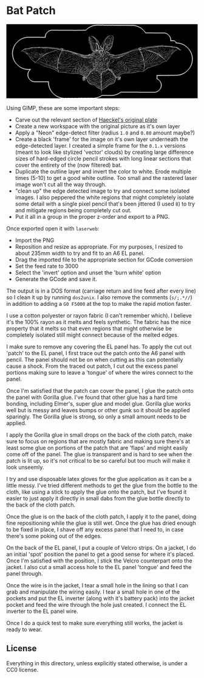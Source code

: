 Bat Patch
===

![bat patch](img/bat-patch.png)

Using GIMP, these are some important steps:

* Carve out the relevant section of [Haeckel's original plate](https://en.wikipedia.org/wiki/Bat#/media/File:Haeckel_Chiroptera.jpg)
* Create a new workspace with the original picture as it's own layer
* Apply a "Neon" edge-detect filter (radius `1.0` and `0.80` amount maybe?)
* Create a black 'frame' for the image on it's own layer underneath the edge-detected layer.
  I created a simple frame for the `0.1.x` versions (meant to look like stylized 'vector' clouds) by
  creating large difference sizes of hard-edged circle pencil strokes with long linear sections that cover the entirety
  of the (now filtered) bat.
* Duplicate the outline layer and invert the color to white. Erode multiple times (5-10) to get a good white outline.
  Too small and the rastered laser image won't cut all the way through.
* "clean up" the edge detected image to try and connect some isolated images. I also peppered the white regions
  that might completely isolate some detail with a single pixel pencil that's been jittered (I used `8`) to try
  and mitigate regions being completely cut out.
* Put it all in a group in the proper z-order and export to a PNG.

Once exported open it with `laserweb`:

* Import the PNG
* Reposition and resize as appropriate. For my purposes, I resized to about 235mm width to try and fit to an A6 EL panel.
* Drag the imported file to the appropriate section for GCode conversion
* Set the feed rate to 3000
* Select the 'invert' option and unset the 'burn white' option
* Generate the GCode and save it.

The output is in a DOS format (carriage return and line feed after every line) so I clean it up by running `dos2unix`.
I also remove the comments (`s/;.*//`) in addition to adding a `G0 F5000` at the top to make the rapid motion faster.

I use a cotton polyester or rayon fabric (I can't remember which). I believe it's the 100% rayon as it melts and feels
synthetic.
The fabric has the nice property that it melts so that even regions that might otherwise be completely isolated
still might connect because of the melted edges.

I make sure to remove any covering the EL panel has.
To apply the cut out 'patch' to the EL panel, I first trace out the patch onto the A6 panel with pencil.
The panel should not be on when cutting as this can potentially cause a shock.
From the traced out patch, I cut out the excess panel portions making sure to leave a 'tongue' of where the
wires connect to the panel.

Once I'm satisfied that the patch can cover the panel, I glue the patch onto the panel with Gorilla glue.
I've found that other glue has a hard time bonding, including Elmer's, super glue and model glue.
Gorilla glue works well but is messy and leaves bumps or other gunk so it should be applied sparingly.
The Gorilla glue is strong, so only a small amount needs to be applied.

I apply the Gorilla glue in small drops on the back of the cloth patch, make sure to focus on regions that are
mostly fabric and making sure there's at least some glue on portions of the patch that are 'flaps' and might easily
come off of the panel.
The glue is transparent and is hard to see when the patch is lit up, so it's not critical to be so careful but
too much will make it look unseemly.

I try and use disposable latex gloves for the glue application as it can be a little messy.
I've tried different methods to get the glue from the bottle to the cloth, like using a stick to
apply the glue onto the patch, but I've found it easier to just apply it directly in small
dabs from the glue bottle directly to the back of the cloth patch.

Once the glue is on the back of the cloth patch, I apply it to the panel, doing fine repositioning while
the glue is still wet.
Once the glue has dried enough to be fixed in place, I shave off any excess panel that I need to, in case
there's some poking out of the edges.

On the back of the EL panel, I put a couple of Velcro strips.
On a jacket, I do an initial 'spot' position the panel to get a good sense for where it's placed.
Once I'm satisfied with the position, I stick the Velcro counterpart onto the jacket.
I also cut a small access hole to the EL panel 'tongue' and feed the panel through.

Once the wire is in the jacket, I tear a small hole in the lining so that I can grab and manipulate the wiring
easily.
I tear a small hole in one of the pockets and put the EL inverter (along with it's battery pack) into the jacket
pocket and feed the wire through the hole just created.
I connect the EL inverter to the EL panel wire.

Once I do a quick test to make sure everything still works, the jacket is ready to wear.

License
---

Everything in this directory, unless explicitly stated otherwise, is under a CC0 license.
